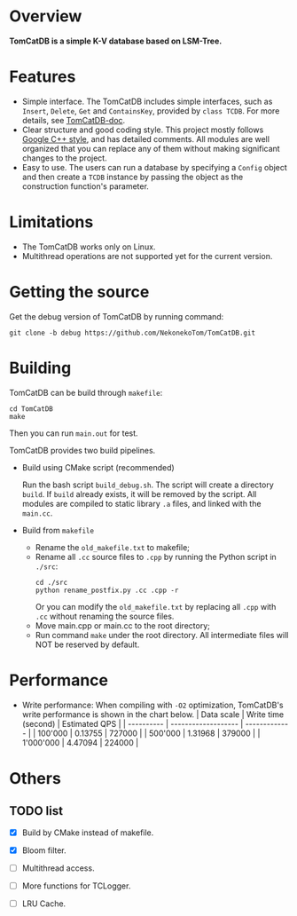 # **Overview**
**TomCatDB is a simple K-V database based on LSM-Tree.**

# **Features**
- Simple interface. The TomCatDB includes simple interfaces, such as `Insert`, `Delete`, `Get` and `ContainsKey`, provided by `class TCDB`. For more details, see [TomCatDB-doc]().
- Clear structure and good coding style. This project mostly follows [Google C++ style](https://google.github.io/styleguide/cppguide.html), and has detailed comments. All modules are well organized that you can replace any of them without making significant changes to the project.
- Easy to use. The users can run a database by specifying a `Config` object and then create a `TCDB` instance by passing the object as the construction function's parameter.

# **Limitations**
- The TomCatDB works only on Linux.
- Multithread operations are not supported yet for the current version.

# **Getting the source**
Get the debug version of TomCatDB by running command:
```
git clone -b debug https://github.com/NekonekoTom/TomCatDB.git
```

# **Building**
TomCatDB can be build through `makefile`:
```
cd TomCatDB
make
```
Then you can run `main.out` for test.

TomCatDB provides two build pipelines.
- Build using CMake script (recommended)

  Run the bash script `build_debug.sh`.
  The script will create a directory `build`.
  If `build` already exists, it will be removed by the script.
  All modules are compiled to static library `.a` files, and linked with the `main.cc`.

- Build from `makefile`
  - Rename the `old_makefile.txt` to makefile;
  - Rename all `.cc` source files to `.cpp` by running the Python script in `./src`:
    ```
    cd ./src
    python rename_postfix.py .cc .cpp -r
    ```
    Or you can modify the `old_makefile.txt` by replacing all `.cpp` with `.cc` without renaming the source files.
  - Move main.cpp or main.cc to the root directory;
  - Run command `make` under the root directory. All intermediate files will NOT be reserved by default.

# **Performance**
- Write performance:
  When compiling with `-O2` optimization, TomCatDB's write performance is shown in the chart below.
  | Data scale | Write time (second) | Estimated QPS |
  | ---------- | ------------------- | ------------- |
  | 100'000    | 0.13755             | 727000        |
  | 500'000    | 1.31968             | 379000        |
  | 1'000'000  | 4.47094             | 224000        |

<!-- - Read performance (before optimization):
  Sequential read (all requests are for existing key-values):
  | Data scale | Read time (second)  | Estimated QPS |
  | ---------- | ------------------- | ------------- |
  | 100'000    | 5.04919             | 20000         |
  | 500'000    | 45.7459             | 11000         |
  | 1'000'000  | 170.361             | 6000          | -->

# **Others**
## TODO list
-[x] Build by CMake instead of makefile.

-[x] Bloom filter.

-[ ] Multithread access.

-[ ] More functions for TCLogger.

-[ ] LRU Cache.